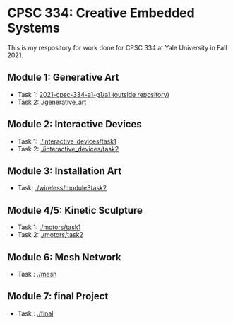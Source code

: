 # CPSC 334: Creative Embedded Systems

This is my respository for work done for CPSC 334 at Yale University in Fall 2021.

## Module 1: Generative Art

- Task 1: [2021-cpsc-334-a1-g1/a1 (outside repository)](https://github.com/2021f-cpsc-334-a1-g1/a1)
- Task 2: [./generative_art](https://github.com/mgcallanan/cpsc334/tree/master/generative_art)

## Module 2: Interactive Devices

- Task 1: [./interactive_devices/task1](https://github.com/mgcallanan/cpsc334/tree/master/interactive_devices/task1)
- Task 2: [./interactive_devices/task2](https://github.com/mgcallanan/cpsc334/tree/master/interactive_devices/task2)

## Module 3: Installation Art

- Task: [./wireless/module3task2](https://github.com/mgcallanan/cpsc334/tree/master/wireless/module3task2)

## Module 4/5: Kinetic Sculpture

- Task 1: [./motors/task1](https://github.com/mgcallanan/cpsc334/tree/master/motors/task1)
- Task 2: [./motors/task2](https://github.com/mgcallanan/cpsc334/tree/master/motors/task2)

## Module 6: Mesh Network

- Task : [./mesh](https://github.com/mgcallanan/cpsc334/tree/master/mesh)

## Module 7: final Project

- Task : [./final](https://github.com/mgcallanan/cpsc334/tree/master/final)
